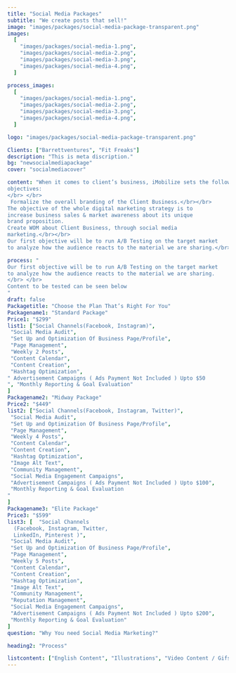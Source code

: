 ```yaml
---
title: "Social Media Packages"
subtitle: "We create posts that sell!"
image: "images/packages/social-media-package-transparent.png"
images:
  [
    "images/packages/social-media-1.png",
    "images/packages/social-media-2.png",
    "images/packages/social-media-3.png",
    "images/packages/social-media-4.png",
  ]

process_images:
  [
    "images/packages/social-media-1.png",
    "images/packages/social-media-2.png",
    "images/packages/social-media-3.png",
    "images/packages/social-media-4.png",
  ]

logo: "images/packages/social-media-package-transparent.png"

Clients: ["Barrettventures", "Fit Freaks"]
description: "This is meta discription."
bg: "newsocialmediapackage"
cover: "socialmediacover"

content: "When it comes to client’s business, iMobilize sets the following
objectives:
</br> </br>
 Formalize the overall branding of the Client Business.</br></br>
The objective of the whole digital marketing strategy is to
increase business sales & market awareness about its unique
brand proposition.
Create WOM about Client Business, through social media
marketing.</br></br>
Our first objective will be to run A/B Testing on the target market
to analyze how the audience reacts to the material we are sharing.</br>"

process: "
Our first objective will be to run A/B Testing on the target market
to analyze how the audience reacts to the material we are sharing.
</br> </br>
Content to be tested can be seen below
"
draft: false
Packagetitle: "Choose the Plan That’s Right For You"
Packagename1: "Standard Package"
Price1: "$299"
list1: ["Social Channels(Facebook, Instagram)",
 "Social Media Audit",
 "Set Up and Optimization Of Business Page/Profile",
 "Page Management",
 "Weekly 2 Posts",
 "Content Calendar",
 "Content Creation",
 "Hashtag Optimization",
" Advertisement Campaigns ( Ads Payment Not Included ) Upto $50
", "Monthly Reporting & Goal Evaluation"
]
Packagename2: "Midway Package"
Price2: "$449"
list2: ["Social Channels(Facebook, Instagram, Twitter)",
 "Social Media Audit",
 "Set Up and Optimization Of Business Page/Profile",
 "Page Management",
 "Weekly 4 Posts",
 "Content Calendar",
 "Content Creation",
 "Hashtag Optimization",
 "Image Alt Text",
 "Community Management",
 "Social Media Engagement Campaigns",
 "Advertisement Campaigns ( Ads Payment Not Included ) Upto $100",
 "Monthly Reporting & Goal Evaluation
"
]
Packagename3: "Elite Package"
Price3: "$599"
list3: [  "Social Channels
  (Facebook, Instagram, Twitter,
  LinkedIn, Pinterest )",
 "Social Media Audit",
 "Set Up and Optimization Of Business Page/Profile",
 "Page Management",
 "Weekly 5 Posts",
 "Content Calendar",
 "Content Creation",
 "Hashtag Optimization",
 "Image Alt Text",
 "Community Management",
 "Reputation Management",
 "Social Media Engagement Campaigns",
 "Advertisement Campaigns ( Ads Payment Not Included ) Upto $200",
 "Monthly Reporting & Goal Evaluation"
]
question: "Why You need Social Media Marketing?"

heading2: "Process"

listcontent: ["English Content", "Illustrations", "Video Content / Gifs","Real-Life Images", "Pictorial Content" ]
---
```


